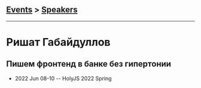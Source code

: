 ## [Events](../README.md) > [Speakers](../speakers.md)
---

# Ришат Габайдуллов

## Пишем фронтенд в банке без гипертонии
- 2022 Jun 08-10 -- HolyJS 2022 Spring    
